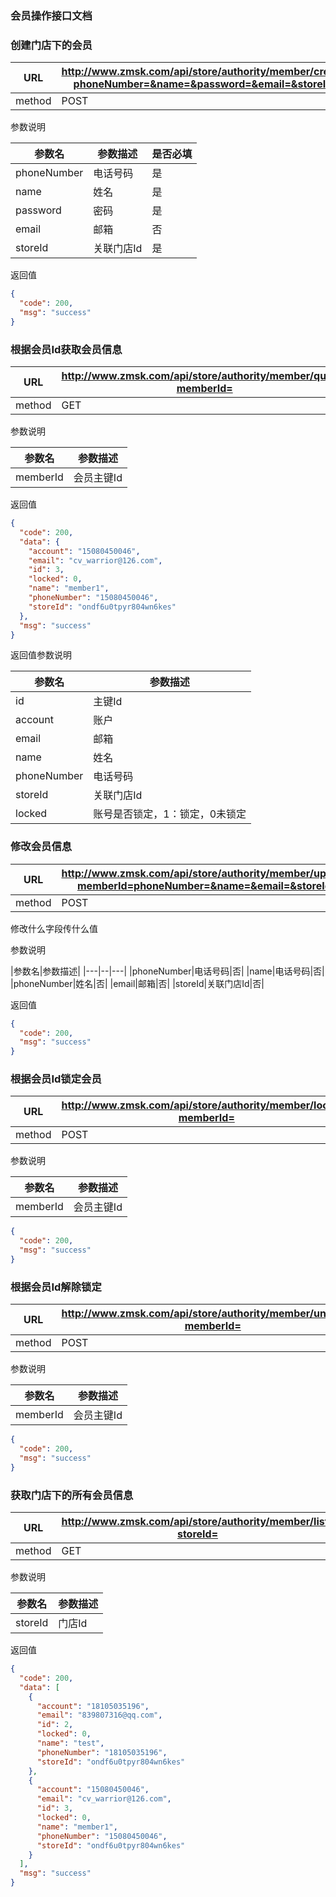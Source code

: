 ### 会员操作接口文档 ###

### 创建门店下的会员

|URL|http://www.zmsk.com/api/store/authority/member/create?phoneNumber=&name=&password=&email=&storeId=|
|---|---|
|method|POST|

参数说明

|参数名|参数描述|是否必填|
|---|--|---|
|phoneNumber|电话号码|是|
|name|姓名|是|
|password|密码|是|
|email|邮箱|否|
|storeId|关联门店Id|是|


返回值

```json
{
  "code": 200,
  "msg": "success"
}
```

### 根据会员Id获取会员信息

|URL|http://www.zmsk.com/api/store/authority/member/query?memberId=|
|---|---|
|method|GET|

参数说明

|参数名|参数描述|
|---|--|
|memberId|会员主键Id|

返回值

```json
{
  "code": 200,
  "data": {
    "account": "15080450046",
    "email": "cv_warrior@126.com",
    "id": 3,
    "locked": 0,
    "name": "member1",
    "phoneNumber": "15080450046",
    "storeId": "ondf6u0tpyr804wn6kes"
  },
  "msg": "success"
}
```

返回值参数说明

|参数名|参数描述|
|---|--|
|id|主键Id|
|account|账户|
|email|邮箱|
|name|姓名|
|phoneNumber|电话号码|
|storeId|关联门店Id|
|locked|账号是否锁定，1：锁定，0未锁定|

### 修改会员信息


|URL|http://www.zmsk.com/api/store/authority/member/update?memberId=phoneNumber=&name=&email=&storeId=|
|---|---|
|method|POST|

修改什么字段传什么值

参数说明

|参数名|参数描述|
|---|--|---|
|phoneNumber|电话号码|否|
|name|电话号码|否|
|phoneNumber|姓名|否|
|email|邮箱|否|
|storeId|关联门店Id|否|

返回值

```json
{
  "code": 200,
  "msg": "success"
}
```

### 根据会员Id锁定会员

|URL|http://www.zmsk.com/api/store/authority/member/locked?memberId=|
|---|---|
|method|POST|

参数说明

|参数名|参数描述|
|---|--|
|memberId|会员主键Id|

```json
{
  "code": 200,
  "msg": "success"
}
```

### 根据会员Id解除锁定

|URL|http://www.zmsk.com/api/store/authority/member/unlocked?memberId=|
|---|---|
|method|POST|

参数说明

|参数名|参数描述|
|---|--|
|memberId|会员主键Id|

```json
{
  "code": 200,
  "msg": "success"
}
```

### 获取门店下的所有会员信息

|URL|http://www.zmsk.com/api/store/authority/member/list?storeId=|
|---|---|
|method|GET|


参数说明

|参数名|参数描述|
|---|--|
|storeId|门店Id|

返回值

```json
{
  "code": 200,
  "data": [
    {
      "account": "18105035196",
      "email": "839807316@qq.com",
      "id": 2,
      "locked": 0,
      "name": "test",
      "phoneNumber": "18105035196",
      "storeId": "ondf6u0tpyr804wn6kes"
    },
    {
      "account": "15080450046",
      "email": "cv_warrior@126.com",
      "id": 3,
      "locked": 0,
      "name": "member1",
      "phoneNumber": "15080450046",
      "storeId": "ondf6u0tpyr804wn6kes"
    }
  ],
  "msg": "success"
}
```